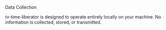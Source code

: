 Data Collection

tv-time-liberator is designed to operate entirely locally on your machine. No
information is collected, stored, or transmitted.


